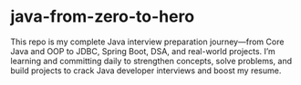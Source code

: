 # java-from-zero-to-hero
This repo is my complete Java interview preparation journey—from Core Java and OOP to JDBC, Spring Boot, DSA, and real-world projects. I’m learning and committing daily to strengthen concepts, solve problems, and build projects to crack Java developer interviews and boost my resume.
